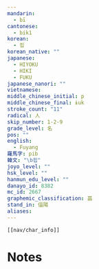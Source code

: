 ```yaml
---
mandarin:
  - bī
cantonese:
  - bik1
korean:
  - 핍
korean_native: ""
japanese:
  - HIYOKU
  - HIKI
  - FUKU
japanese_nanori: ""
vietnamese:
middle_chinese_initial: p
middle_chinese_final: ɨuk
stroke_count: "11"
radical: 人
skip_number: 1-2-9
grade_level: 名
pos: ""
english:
  - Fuyang
羅馬字: pib
韓文: "\b핍"
joyo_level: ""
hsk_level: ""
hanmun_edu_level: ""
danayo_id: 8382
mc_id: 2667
graphemic_classification: 畐
stand_in: 偪陽
aliases:
---
```

```meta-bind-embed
[[nav/char_info]]
```

# Notes
